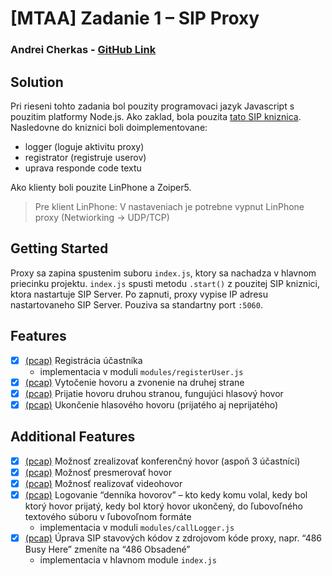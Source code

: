 # [MTAA] Zadanie 1 – SIP Proxy
### Andrei Cherkas - [GitHub Link](https://github.com/nfssfn/FIIT_MTAA)

## Solution
Pri rieseni tohto zadania bol pouzity programovaci jazyk Javascript s pouzitim platformy Node.js.
Ako zaklad, bola pouzita [tato SIP kniznica](https://github.com/kirm/sip.js). Nasledovne do kniznici boli doimplementovane:
- logger (loguje aktivitu proxy)
- registrator (registruje userov)
- uprava responde code textu

Ako klienty boli pouzite LinPhone a Zoiper5.
> Pre klient LinPhone: V nastaveniach je potrebne vypnut LinPhone proxy (Netwiorking -> UDP/TCP)

## Getting Started
Proxy sa zapina spustenim suboru `index.js`, ktory sa nachadza v hlavnom priecinku projektu.
`index.js` spusti metodu `.start()` z pouzitej SIP kniznici, ktora nastartuje SIP Server. Po zapnuti, proxy vypise IP adresu nastartovaneho SIP Server. Pouziva sa standartny port `:5060`.

## Features
- [X] [(pcap)](./traces/Register.pcap) Registrácia účastníka  
  - implementacia v moduli `modules/registerUser.js`  
- [X] [(pcap)](./traces/Ringing.pcap) Vytočenie hovoru a zvonenie na druhej strane  
- [X] [(pcap)](./traces/AcceptedCall.pcap) Prijatie hovoru druhou stranou, fungujúci hlasový hovor  
- [X] [(pcap)](./traces/DeclineCancelBusy.pcap) Ukončenie hlasového hovoru (prijatého aj neprijatého)  
  
## Additional Features
- [X] [(pcap)](./traces/Conference.pcap) Možnosť zrealizovať konferenčný hovor (aspoň 3 účastníci)  
- [X] [(pcap)](./traces/CallTransfer.pcap) Možnosť presmerovať hovor  
- [X] [(pcap)](./traces/VideoCall.pcap) Možnosť realizovať videohovor  
- [X] [(pcap)](./traces/Logger.pcap) Logovanie “denníka hovorov” – kto kedy komu volal, kedy bol ktorý hovor prijatý, kedy bol ktorý hovor ukončený, do ľubovoľného textového súboru v ľubovoľnom formáte  
  - implementacia v moduli `modules/callLogger.js`
- [X] [(pcap)](./traces/Logger.pcap) Úprava SIP stavových kódov z zdrojovom kóde proxy, napr. “486 Busy Here” zmeníte na “486 Obsadené”
  - implementacia v hlavnom module `index.js`
